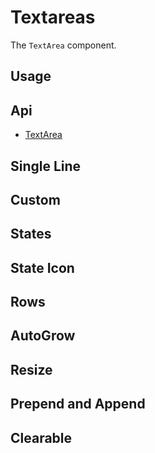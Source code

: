 # Textareas
The `TextArea` component.

## Usage
<Example file="TextArea/Usage" />

## Api
- [TextArea](../api/text-area)

## Single Line
<Example file="TextArea/SingleLine" />

## Custom
<Example file="TextArea/Custom" />

## States
<Example file="TextArea/States" />

## State Icon
<Example file="TextArea/StateIcon" />

## Rows
<Example file="TextArea/Rows" />

## AutoGrow
<Example file="TextArea/AutoGrow" />

## Resize
<Example file="TextArea/Resize" />

## Prepend and Append
<Example file="TextArea/PrependAndAppend" />

## Clearable
<Example file="TextArea/Clearable" />
